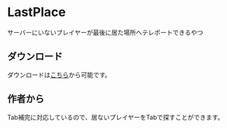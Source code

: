 # LastPlace
サーバーにいないプレイヤーが最後に居た場所へテレポートできるやつ

## ダウンロード  
ダウンロードは[こちら](https://github.com/M1n1don/LastPlace/releases/latest)から可能です。

## 作者から  
Tab補完に対応しているので、居ないプレイヤーをTabで探すことができます。
